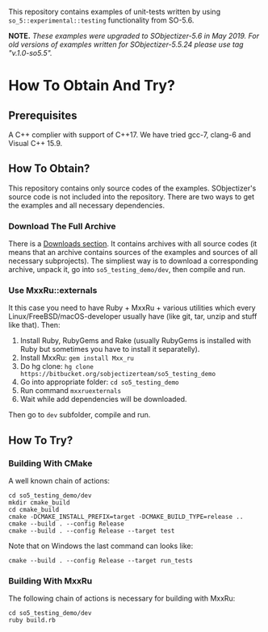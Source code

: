 This repository contains examples of unit-tests written by using `so_5::experimental::testing` functionality from SO-5.6.

**NOTE.** *These examples were upgraded to SObjectizer-5.6 in May 2019. For old versions of examples written for SObjectizer-5.5.24 please use tag "v.1.0-so5.5".*

# How To Obtain And Try?

## Prerequisites

A C++ complier with support of C++17. We have tried gcc-7, clang-6 and Visual C++ 15.9.

## How To Obtain?

This repository contains only source codes of the examples. SObjectizer's source code is not included into the repository.
There are two ways to get the examples and all necessary dependencies.

### Download The Full Archive

There is a [Downloads section](https://bitbucket.org/sobjectizerteam/so5_testing_demo/downloads/). It contains archives with all source codes (it means that an archive contains sources of the examples and sources
of all necessary subprojects). The simpliest way is to download a corresponding archive, unpack it, go into
`so5_testing_demo/dev`, then compile and run.

### Use MxxRu::externals

It this case you need to have Ruby + MxxRu + various utilities which every Linux/FreeBSD/macOS-developer usually have (like git, tar, unzip and stuff like that). Then:

1. Install Ruby, RubyGems and Rake (usually RubyGems is installed with Ruby but sometimes you have to install it separatelly).
2. Install MxxRu: `gem install Mxx_ru`
3. Do hg clone: `hg clone https://bitbucket.org/sobjectizerteam/so5_testing_demo`
4. Go into appropriate folder: `cd so5_testing_demo`
5. Run command `mxxruexternals`
6. Wait while add dependencies will be downloaded.

Then go to `dev` subfolder, compile and run.

## How To Try?

### Building With CMake

A well known chain of actions:

~~~~~
cd so5_testing_demo/dev
mkdir cmake_build
cd cmake_build
cmake -DCMAKE_INSTALL_PREFIX=target -DCMAKE_BUILD_TYPE=release ..
cmake --build . --config Release
cmake --build . --config Release --target test
~~~~~

Note that on Windows the last command can looks like:

~~~~~
cmake --build . --config Release --target run_tests
~~~~~


### Building With MxxRu

The following chain of actions is necessary for building with MxxRu:

~~~~~
cd so5_testing_demo/dev
ruby build.rb
~~~~~

